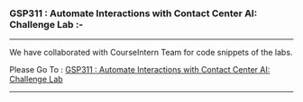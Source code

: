 ### GSP311 : Automate Interactions with Contact Center AI: Challenge Lab :-

----------------------------------------------------------------------------------------------------------------------------------------------

We have collaborated with CourseIntern Team for code snippets of the labs.

Please Go To : [GSP311 : Automate Interactions with Contact Center AI: Challenge Lab](https://www.courseintern.com/post/qwiklabs/challenge-labs/gsp311-automate-interactions-with-contact-center-ai/)

----------------------------------------------------------------------------------------------------------------------------------------------
